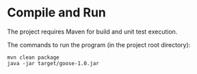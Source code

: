 # Compile and Run #

The project requires Maven for build and unit test execution.

The commands to run the program (in the project root directory):

```
mvn clean package
java -jar target/goose-1.0.jar
```